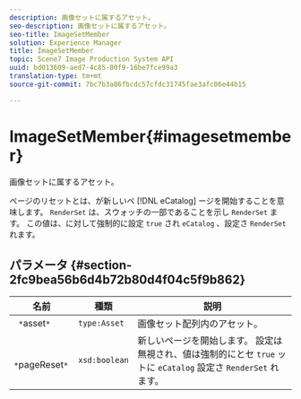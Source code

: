 ```yaml
---
description: 画像セットに属するアセット。
seo-description: 画像セットに属するアセット。
seo-title: ImageSetMember
solution: Experience Manager
title: ImageSetMember
topic: Scene7 Image Production System API
uuid: bd013609-aed7-4c85-80f9-16be7fce99a3
translation-type: tm+mt
source-git-commit: 7bc7b3a86fbcdc57cfdc31745fae3afc06e44b15

---
```



# ImageSetMember{#imagesetmember}

画像セットに属するアセット。

ページのリセットとは、が新しいペ [!DNL eCatalog] ージを開始することを意味します。 `RenderSet` は、スウォッチの一部であることを示し `RenderSet` ます。 この値は、に対して強制的に設定 `true` され `eCatalog` 、設定さ `RenderSet` れます。

## パラメータ {#section-2fc9bea56b6d4b72b80d4f04c5f9b862}

| 名前 | 種類 | 説明 |
|---|---|---|
| ` *`asset`*` | `type:Asset` | 画像セット配列内のアセット。 |
| ` *`pageReset`*` | `xsd:boolean` | 新しいページを開始します。 設定は無視され、値は強制的にとセ `true` ットに `eCatalog` 設定さ `RenderSet` れます。 |

